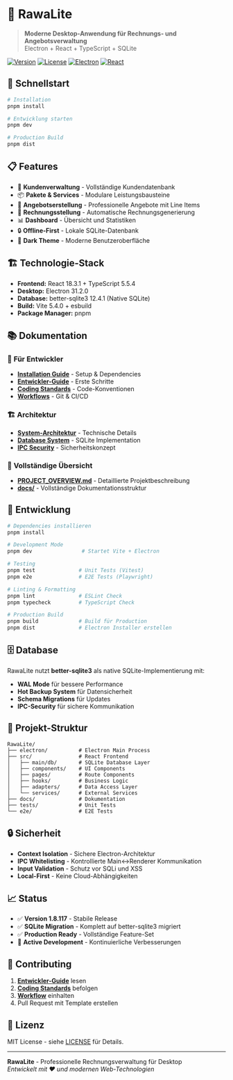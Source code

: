 # 🏢 RawaLite

> **Moderne Desktop-Anwendung für Rechnungs- und Angebotsverwaltung**  
> Electron + React + TypeScript + SQLite

[![Version](https://img.shields.io/badge/version-1.8.117-blue)](https://github.com/MonaFP/RawaLite/releases)
[![License](https://img.shields.io/badge/license-MIT-green)](LICENSE)
[![Electron](https://img.shields.io/badge/electron-31.2.0-brightgreen)](https://electronjs.org/)
[![React](https://img.shields.io/badge/react-18.3.1-blue)](https://reactjs.org/)

## 🚀 **Schnellstart**

```bash
# Installation
pnpm install

# Entwicklung starten
pnpm dev

# Production Build
pnpm dist
```

## 📋 **Features**

- 👥 **Kundenverwaltung** - Vollständige Kundendatenbank
- 📦 **Pakete & Services** - Modulare Leistungsbausteine  
- 📄 **Angebotserstellung** - Professionelle Angebote mit Line Items
- 🧾 **Rechnungsstellung** - Automatische Rechnungsgenerierung
- 📊 **Dashboard** - Übersicht und Statistiken
- 🔒 **Offline-First** - Lokale SQLite-Datenbank
- 🎨 **Dark Theme** - Moderne Benutzeroberfläche

## 🏗️ **Technologie-Stack**

- **Frontend:** React 18.3.1 + TypeScript 5.5.4
- **Desktop:** Electron 31.2.0
- **Database:** better-sqlite3 12.4.1 (Native SQLite)
- **Build:** Vite 5.4.0 + esbuild
- **Package Manager:** pnpm

## 📚 **Dokumentation**

### 🎯 **Für Entwickler**
- **[Installation Guide](docs/50-persistence/INSTALL.md)** - Setup & Dependencies
- **[Entwickler-Guide](docs/00-standards/DEV_GUIDE.md)** - Erste Schritte
- **[Coding Standards](docs/00-standards/standards.md)** - Code-Konventionen
- **[Workflows](docs/00-standards/workflows/WORKFLOWS.md)** - Git & CI/CD

### 🏗️ **Architektur**
- **[System-Architektur](docs/10-architecture/ARCHITEKTUR.md)** - Technische Details
- **[Database System](docs/50-persistence/SQLITE-DATABASE-SYSTEM.md)** - SQLite Implementation
- **[IPC Security](docs/60-security/ipc/IPC-DATABASE-SECURITY.md)** - Sicherheitskonzept

### 📖 **Vollständige Übersicht**
- **[PROJECT_OVERVIEW.md](PROJECT_OVERVIEW.md)** - Detaillierte Projektbeschreibung
- **[docs/](docs/)** - Vollständige Dokumentationsstruktur

## 🔧 **Entwicklung**

```bash
# Dependencies installieren
pnpm install

# Development Mode
pnpm dev                # Startet Vite + Electron

# Testing
pnpm test              # Unit Tests (Vitest)
pnpm e2e               # E2E Tests (Playwright)

# Linting & Formatting
pnpm lint              # ESLint Check
pnpm typecheck         # TypeScript Check

# Production Build
pnpm build             # Build für Production
pnpm dist              # Electron Installer erstellen
```

## 🗄️ **Database**

RawaLite nutzt **better-sqlite3** als native SQLite-Implementierung mit:

- **WAL Mode** für bessere Performance
- **Hot Backup System** für Datensicherheit
- **Schema Migrations** für Updates
- **IPC-Security** für sichere Kommunikation

## 📁 **Projekt-Struktur**

```
RawaLite/
├── electron/          # Electron Main Process
├── src/               # React Frontend
│   ├── main/db/       # SQLite Database Layer
│   ├── components/    # UI Components
│   ├── pages/         # Route Components
│   ├── hooks/         # Business Logic
│   ├── adapters/      # Data Access Layer
│   └── services/      # External Services
├── docs/              # Dokumentation
├── tests/             # Unit Tests
└── e2e/               # E2E Tests
```

## 🔒 **Sicherheit**

- **Context Isolation** - Sichere Electron-Architektur
- **IPC Whitelisting** - Kontrollierte Main↔Renderer Kommunikation
- **Input Validation** - Schutz vor SQLi und XSS
- **Local-First** - Keine Cloud-Abhängigkeiten

## 📈 **Status**

- ✅ **Version 1.8.117** - Stabile Release
- ✅ **SQLite Migration** - Komplett auf better-sqlite3 migriert
- ✅ **Production Ready** - Vollständige Feature-Set
- 🔄 **Active Development** - Kontinuierliche Verbesserungen

## 🤝 **Contributing**

1. **[Entwickler-Guide](docs/00-standards/DEV_GUIDE.md)** lesen
2. **[Coding Standards](docs/00-standards/standards.md)** befolgen
3. **[Workflow](docs/00-standards/workflows/WORKFLOWS.md)** einhalten
4. Pull Request mit Template erstellen

## 📄 **Lizenz**

MIT License - siehe [LICENSE](LICENSE) für Details.

---

**RawaLite** - Professionelle Rechnungsverwaltung für Desktop  
*Entwickelt mit ❤️ und modernen Web-Technologien*
